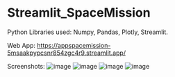 # Streamlit_SpaceMission
Python Libraries used: Numpy, Pandas, Plotly, Streamlit.

Web App: https://appspacemission-5msaakpypcsnr854zgc4r9.streamlit.app/

Screenshots:
![image](https://github.com/basia99ka/Streamlit_SpaceMission/assets/165905205/0d6e6093-6278-438b-ad25-3cd391693c4e)
![image](https://github.com/basia99ka/Streamlit_SpaceMission/assets/165905205/954abbda-1990-4bac-bea8-5f51056bba30)
![image](https://github.com/basia99ka/Streamlit_SpaceMission/assets/165905205/9ece686c-07ea-4a5c-bebc-d24b6bfb78fd)
![image](https://github.com/basia99ka/Streamlit_SpaceMission/assets/165905205/0cc3e133-e833-49c8-8282-7fb23e0e6bdd)


